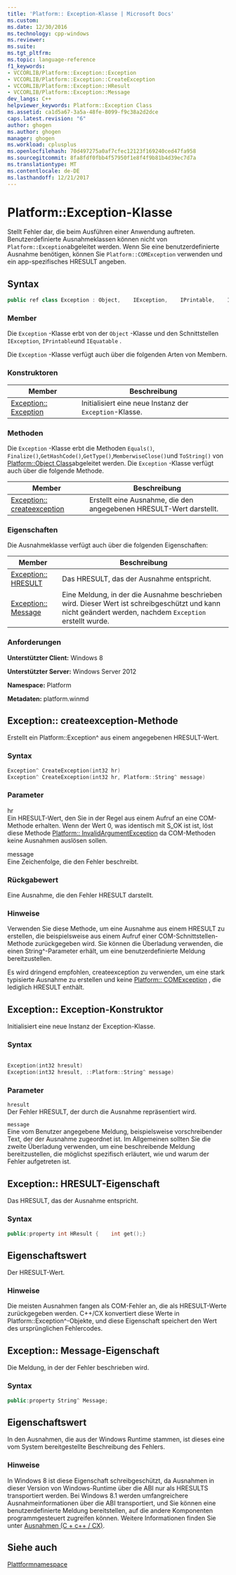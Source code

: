 ```yaml
---
title: 'Platform:: Exception-Klasse | Microsoft Docs'
ms.custom: 
ms.date: 12/30/2016
ms.technology: cpp-windows
ms.reviewer: 
ms.suite: 
ms.tgt_pltfrm: 
ms.topic: language-reference
f1_keywords:
- VCCORLIB/Platform::Exception::Exception
- VCCORLIB/Platform::Exception::CreateException
- VCCORLIB/Platform::Exception::HResult
- VCCORLIB/Platform::Exception::Message
dev_langs: C++
helpviewer_keywords: Platform::Exception Class
ms.assetid: ca1d5a67-3a5a-48fe-8099-f9c38a2d2dce
caps.latest.revision: "6"
author: ghogen
ms.author: ghogen
manager: ghogen
ms.workload: cplusplus
ms.openlocfilehash: 70d497275a0af7cfec12123f169240ced47fa958
ms.sourcegitcommit: 8fa8fdf0fbb4f57950f1e8f4f9b81b4d39ec7d7a
ms.translationtype: MT
ms.contentlocale: de-DE
ms.lasthandoff: 12/21/2017
---
```

# <a name="platformexception-class"></a>Platform::Exception-Klasse
Stellt Fehler dar, die beim Ausführen einer Anwendung auftreten. Benutzerdefinierte Ausnahmeklassen können nicht von `Platform::Exception`abgeleitet werden. Wenn Sie eine benutzerdefinierte Ausnahme benötigen, können Sie `Platform::COMException` verwenden und ein app-spezifisches HRESULT angeben.  
  
## <a name="syntax"></a>Syntax  
  
```cpp  
public ref class Exception : Object,    IException,    IPrintable,    IEquatable  
```  
  
### <a name="members"></a>Member  
 Die `Exception` -Klasse erbt von der `Object` -Klasse und den Schnittstellen `IException`, `IPrintable`und `IEquatable` .  
  
 Die `Exception` -Klasse verfügt auch über die folgenden Arten von Membern.  
  
### <a name="constructors"></a>Konstruktoren  
  
|Member|Beschreibung|  
|------------|-----------------|  
|[Exception:: Exception](#ctor)|Initialisiert eine neue Instanz der `Exception`-Klasse.|  
  
### <a name="methods"></a>Methoden  
 Die `Exception` -Klasse erbt die Methoden `Equals()`, `Finalize()`,`GetHashCode()`,`GetType()`,`MemberwiseClose()`und `ToString()` von [Platform::Object Class](../cppcx/platform-object-class.md)abgeleitet werden. Die `Exception` -Klasse verfügt auch über die folgende Methode.  
  
|Member|Beschreibung|  
|------------|-----------------|  
|[Exception:: createexception](#createexception)|Erstellt eine Ausnahme, die den angegebenen HRESULT-Wert darstellt.|  
  
### <a name="properties"></a>Eigenschaften  
 Die Ausnahmeklasse verfügt auch über die folgenden Eigenschaften:  
  
|Member|Beschreibung|  
|------------|-----------------|  
|[Exception:: HRESULT](#hresult)|Das HRESULT, das der Ausnahme entspricht.|  
|[Exception:: Message](#message)|Eine Meldung, in der die Ausnahme beschrieben wird. Dieser Wert ist schreibgeschützt und kann nicht geändert werden, nachdem `Exception` erstellt wurde.|  
  
### <a name="requirements"></a>Anforderungen  
 **Unterstützter Client:** Windows 8  
  
 **Unterstützter Server:** Windows Server 2012  
  
 **Namespace:** Platform  
  
 **Metadaten:** platform.winmd  

## <a name="createexception"></a>Exception:: createexception-Methode
Erstellt ein Platform::Exception^ aus einem angegebenen HRESULT-Wert.  
  
### <a name="syntax"></a>Syntax  
  
```cpp  
Exception^ CreateException(int32 hr)  
Exception^ CreateException(int32 hr, Platform::String^ message)  
```  
  
### <a name="parameters"></a>Parameter  
 hr  
 Ein HRESULT-Wert, den Sie in der Regel aus einem Aufruf an eine COM-Methode erhalten. Wenn der Wert 0, was identisch mit S_OK ist ist, löst diese Methode [Platform:: InvalidArgumentException](../cppcx/platform-invalidargumentexception-class.md) da COM-Methoden keine Ausnahmen auslösen sollen.  
  
 message  
 Eine Zeichenfolge, die den Fehler beschreibt.  
  
### <a name="return-value"></a>Rückgabewert  
 Eine Ausnahme, die den Fehler HRESULT darstellt.  
  
### <a name="remarks"></a>Hinweise  
 Verwenden Sie diese Methode, um eine Ausnahme aus einem HRESULT zu erstellen, die beispielsweise aus einem Aufruf einer COM-Schnittstellen-Methode zurückgegeben wird. Sie können die Überladung verwenden, die einen String^-Parameter erhält, um eine benutzerdefinierte Meldung bereitzustellen.  
  
 Es wird dringend empfohlen, createexception zu verwenden, um eine stark typisierte Ausnahme zu erstellen und keine [Platform:: COMException](../cppcx/platform-comexception-class.md) , die lediglich HRESULT enthält.  
  


## <a name="ctor"></a>Exception:: Exception-Konstruktor
Initialisiert eine neue Instanz der Exception-Klasse.  
  
### <a name="syntax"></a>Syntax  
  
```cpp  
  
Exception(int32 hresult)  
Exception(int32 hresult, ::Platform::String^ message)  
```  
  
### <a name="parameters"></a>Parameter  
 `hresult`  
 Der Fehler HRESULT, der durch die Ausnahme repräsentiert wird.  
  
 `message`  
 Eine vom Benutzer angegebene Meldung, beispielsweise vorschreibender Text, der der Ausnahme zugeordnet ist. Im Allgemeinen sollten Sie die zweite Überladung verwenden, um eine beschreibende Meldung bereitzustellen, die möglichst spezifisch erläutert, wie und warum der Fehler aufgetreten ist.  
  


## <a name="hresult"></a>Exception:: HRESULT-Eigenschaft
Das HRESULT, das der Ausnahme entspricht.  
  
### <a name="syntax"></a>Syntax  
  
```cpp  
public:property int HResult {    int get();}  
```  
  
## <a name="property-value"></a>Eigenschaftswert  
 Der HRESULT-Wert.  
  
### <a name="remarks"></a>Hinweise  
 Die meisten Ausnahmen fangen als COM-Fehler an, die als HRESULT-Werte zurückgegeben werden. C++/CX konvertiert diese Werte in Platform::Exception^-Objekte, und diese Eigenschaft speichert den Wert des ursprünglichen Fehlercodes.  
  


## <a name="message"></a>Exception:: Message-Eigenschaft
Die Meldung, in der der Fehler beschrieben wird.  
  
### <a name="syntax"></a>Syntax  
  
```cpp  
public:property String^ Message;  
```  
  
## <a name="property-value"></a>Eigenschaftswert  
 In den Ausnahmen, die aus der Windows Runtime stammen, ist dieses eine vom System bereitgestellte Beschreibung des Fehlers.  
  
### <a name="remarks"></a>Hinweise  
 In Windows 8 ist diese Eigenschaft schreibgeschützt, da Ausnahmen in dieser Version von Windows-Runtime über die ABI nur als HRESULTS transportiert werden. Bei Windows 8.1 werden umfangreichere Ausnahmeinformationen über die ABI transportiert, und Sie können eine benutzerdefinierte Meldung bereitstellen, auf die andere Komponenten programmgesteuert zugreifen können. Weitere Informationen finden Sie unter [Ausnahmen (C + c++ / CX)](../cppcx/exceptions-c-cx.md).  
  

  
## <a name="see-also"></a>Siehe auch  
 [Plattformnamespace](../cppcx/platform-namespace-c-cx.md)